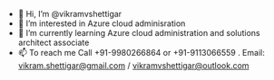 - 👋 Hi, I’m @vikramvshettigar
- 👀 I’m interested in Azure cloud adminisration
- 🌱 I’m currently learning Azure cloud administration and solutions architect associate
- 📫 To reach me Call +91-9980266864 or +91-9113066559 . Email: vikram.shettigar@gmail.com / vikramvshettigar@outlook.com

<!---
vikramvshettigar/vikramvshettigar is a ✨ special ✨ repository because its `README.md` (this file) appears on your GitHub profile.
You can click the Preview link to take a look at your changes.
--->
